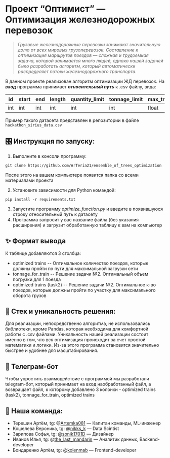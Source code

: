 # Проект “Оптимист” — Оптимизация железнодорожных перевозок

> *Грузовые железнодорожные перевозки занимают значительную долю от всех мировых грузоперевозок. Составление и оптимизация маршрутов поездов — сложная и трудоемкая задача, которой занимается много людей, однако нашей задачей было разработать алгоритм, который автоматически распределяет потоки железнодорожного транспорта.*
> 

В данном проекте реализован алгоритм оптимизации ЖД перевозок. На ***вход*** программа принимает ***относительный путь*** к .csv файлу, вида:

| id | start | end | length | quantity_limit | tonnage_limit | max_train_tonnage |
| --- | --- | --- | --- | --- | --- | --- |
| int | int | int | int | int | int | float |

Пример такого датасета представлен в репозитории в файле `hackathon_sirius_data.csv`

## 🎛️ Инструкция по запуску:

1. Выполните в консоли программу:

`git clone https://github.com/ArTeria21/ensemble_of_trees_optimization`

После этого на вашем компьютере появится папка со всеми материалами проекта

2. Установите зависимости для Python командой:

`pip install -r requirements.txt`

3. Запустите программу *optimize_function.py* и введите в появившуюся строку относительный путь к датасету
4. Программа запросит у вас название файла (без указания расширения) и загрузит обработанную таблицу к вам на компьютер

## ✨ Формат вывода

К таблице добавляются 3 столбца:
- optimized trains -- Оптимальное количество поездов, которые должны пройти по пути для максимальной загрузки сети
- tonnage_for_train -- Решение задачи №2. Оптимальный объем погрузки для 1 поезда
- optimized trains (task2) -- Решение задачи №2. Оптимальное к-во поездов, которые должны пройти по участку для максимального оборота грузов 


## 💫 Стек и уникальность решения:

Для реализации, непосредственно алгоритма, не использовались библиотеки, кроме Pandas, которая необходима для комфортной работы с .csv файлами. Уникальность нашей реализации состоит именно в том, что вся оптимизация происходит за счет простой математики и логики. Из-за этого программа становится значительно быстрее и удобнее для масштабирования.

## 👾 Телеграм-бот

Чтобы упростить взаимодействие с программой мы разработали telegram-бот, который принимает на вход наобработанный файл, а возвращает файл, к которому добавлено 3 колонки - optimized trains (task2), tonnage_for_train, optimized trains 

## 🖖 Наша команда:

- Терешин Артём, tg: @[Artemka081](https://t.me/Artemka081) — Капитан команды, ML-инженер
- Кошелева Вероника, tg: @[nikks_k](https://t.me/nikks_k) — Data Scintist
- Зарипова Софья, tg: @[sonik1701D](https://t.me/sonik1701D) — Дизайнер
- Иванов Илья, tg: @[the_last_mandarin](https://t.me/the_last_mandarin) — Аналитик данных, Backend-developer
- Бондаренко Артём, tg: @[kolenmab](https://t.me/kolenmab) — Frontend-developer